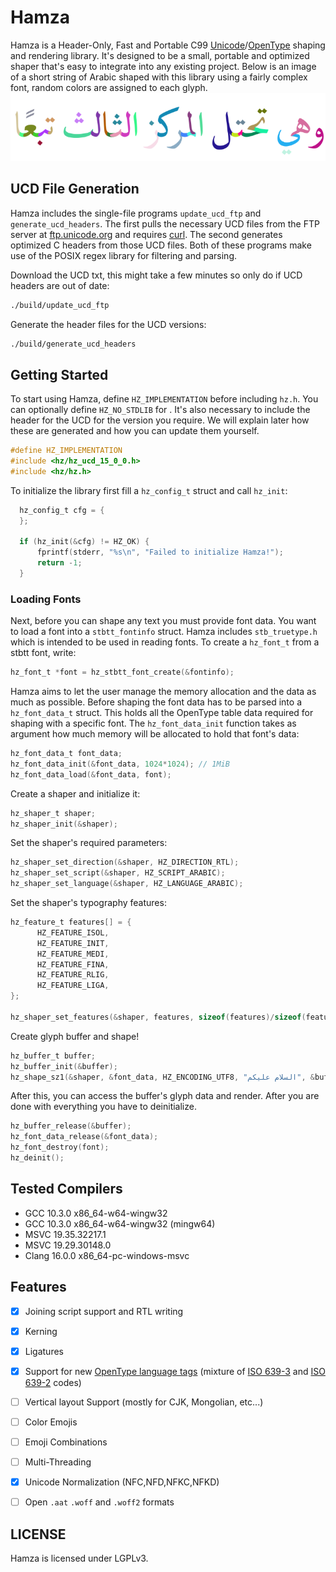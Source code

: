 
# Hamza

Hamza is a Header-Only, Fast and Portable C99 [Unicode](https://www.unicode.org)/[OpenType](https://docs.microsoft.com/en-us/typography/opentype/spec) shaping and rendering library. It's designed to be a small, 
portable and optimized shaper that's easy to integrate into any existing project. Below is an image of a short string of Arabic shaped with this library using a fairly complex font, random colors are assigned to each glyph.
![](banner.png)

## UCD File Generation
Hamza includes the single-file programs `update_ucd_ftp` and `generate_ucd_headers`. The first pulls the necessary UCD files from the FTP server at [ftp.unicode.org]() and requires [curl](https://github.com/curl/curl). The second generates optimized C headers from those UCD files. Both of these programs make use of the POSIX regex library for filtering and parsing. 

Download the UCD txt, this might take a few minutes so only do if UCD headers are out of date:
```sh
./build/update_ucd_ftp
```
Generate the header files for the UCD versions:
```sh
./build/generate_ucd_headers
```

## Getting Started 
To start using Hamza, define `HZ_IMPLEMENTATION` before including `hz.h`. You can optionally define `HZ_NO_STDLIB` for . It's also necessary to include the header for the UCD for the version you require.
We will explain later how these are generated and how you can update them yourself. 
```c
#define HZ_IMPLEMENTATION
#include <hz/hz_ucd_15_0_0.h>
#include <hz/hz.h>
```

To initialize the library first fill a `hz_config_t` struct and call `hz_init`:
```c
  hz_config_t cfg = {
  };

  if (hz_init(&cfg) != HZ_OK) {
      fprintf(stderr, "%s\n", "Failed to initialize Hamza!");
      return -1;
  }
```

  ### Loading Fonts
  Next, before you can shape any text you must provide font data. You want to load a font into a `stbtt_fontinfo` struct. Hamza includes `stb_truetype.h` which is intended to be used in reading fonts. To create a `hz_font_t` from a stbtt font, write:
  ```c
  hz_font_t *font = hz_stbtt_font_create(&fontinfo);
  ```

Hamza aims to let the user manage the memory allocation and the data as much as possible. Before shaping the font data has to be parsed into a `hz_font_data_t` struct. This holds all the OpenType table data required for shaping with a specific font. The `hz_font_data_init` function takes as argument how much memory will be allocated to hold that font's data:
```c
hz_font_data_t font_data;
hz_font_data_init(&font_data, 1024*1024); // 1MiB
hz_font_data_load(&font_data, font);
```
Create a shaper and initialize it:
```c
hz_shaper_t shaper;
hz_shaper_init(&shaper);
```
Set the shaper's required parameters:
```c
hz_shaper_set_direction(&shaper, HZ_DIRECTION_RTL);
hz_shaper_set_script(&shaper, HZ_SCRIPT_ARABIC);
hz_shaper_set_language(&shaper, HZ_LANGUAGE_ARABIC);
```
Set the shaper's typography features:
```c
hz_feature_t features[] = {
      HZ_FEATURE_ISOL,
      HZ_FEATURE_INIT,
      HZ_FEATURE_MEDI,
      HZ_FEATURE_FINA,
      HZ_FEATURE_RLIG,
      HZ_FEATURE_LIGA,
};

hz_shaper_set_features(&shaper, features, sizeof(features)/sizeof(features[0]));
```
Create glyph buffer and shape!
```c
hz_buffer_t buffer;
hz_buffer_init(&buffer);
hz_shape_sz1(&shaper, &font_data, HZ_ENCODING_UTF8, "السلام عليكم", &buffer);
```
After this, you can access the buffer's glyph data and render. After you are done with everything you have to deinitialize.
```c
hz_buffer_release(&buffer);
hz_font_data_release(&font_data);
hz_font_destroy(font);
hz_deinit();
```

## Tested Compilers
  - GCC 10.3.0 x86_64-w64-wingw32
  - GCC 10.3.0 x86_64-w64-wingw32 (mingw64)
  - MSVC 19.35.32217.1
  - MSVC 19.29.30148.0
  - Clang 16.0.0 x86_64-pc-windows-msvc


  ## Features
- [x] Joining script support and RTL writing
- [x] Kerning
- [x] Ligatures
- [x] Support for new [OpenType language tags](https://docs.microsoft.com/en-us/typography/opentype/spec/languagetags) (mixture of [ISO 639-3](https://iso639-3.sil.org/) and [ISO 639-2](https://www.loc.gov/standards/iso639-2/php/code_list.php) codes)
- [ ] Vertical layout Support (mostly for CJK, Mongolian, etc...)
- [ ] Color Emojis
- [ ] Emoji Combinations
- [ ] Multi-Threading
- [x] Unicode Normalization (NFC,NFD,NFKC,NFKD)
- [ ] Open `.aat` `.woff` and `.woff2` formats


## LICENSE
Hamza is licensed under LGPLv3.
